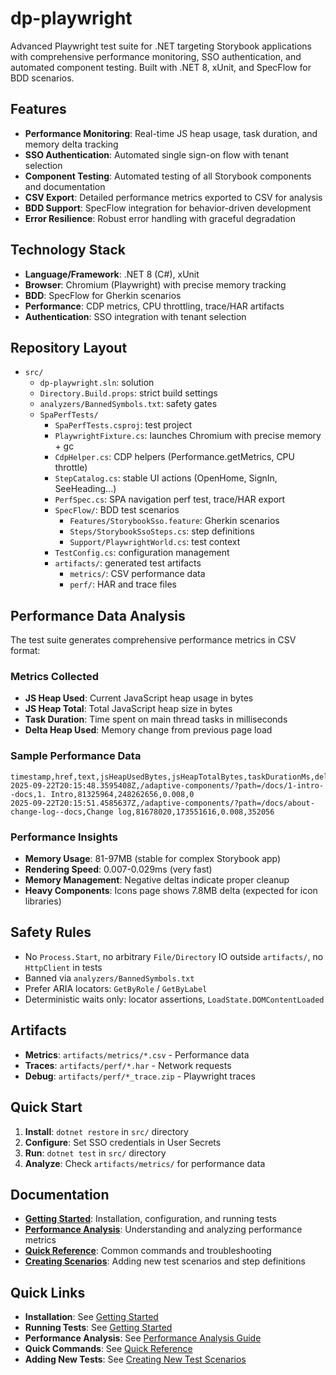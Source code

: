 # dp-playwright

Advanced Playwright test suite for .NET targeting Storybook applications with comprehensive performance monitoring, SSO authentication, and automated component testing. Built with .NET 8, xUnit, and SpecFlow for BDD scenarios.

## Features

- **Performance Monitoring**: Real-time JS heap usage, task duration, and memory delta tracking
- **SSO Authentication**: Automated single sign-on flow with tenant selection
- **Component Testing**: Automated testing of all Storybook components and documentation
- **CSV Export**: Detailed performance metrics exported to CSV for analysis
- **BDD Support**: SpecFlow integration for behavior-driven development
- **Error Resilience**: Robust error handling with graceful degradation

## Technology Stack

- **Language/Framework**: .NET 8 (C#), xUnit
- **Browser**: Chromium (Playwright) with precise memory tracking
- **BDD**: SpecFlow for Gherkin scenarios
- **Performance**: CDP metrics, CPU throttling, trace/HAR artifacts
- **Authentication**: SSO integration with tenant selection

## Repository Layout

- `src/`
  - `dp-playwright.sln`: solution
  - `Directory.Build.props`: strict build settings
  - `analyzers/BannedSymbols.txt`: safety gates
  - `SpaPerfTests/`
    - `SpaPerfTests.csproj`: test project
    - `PlaywrightFixture.cs`: launches Chromium with precise memory + gc
    - `CdpHelper.cs`: CDP helpers (Performance.getMetrics, CPU throttle)
    - `StepCatalog.cs`: stable UI actions (OpenHome, SignIn, SeeHeading...)
    - `PerfSpec.cs`: SPA navigation perf test, trace/HAR export
    - `SpecFlow/`: BDD test scenarios
      - `Features/StorybookSso.feature`: Gherkin scenarios
      - `Steps/StorybookSsoSteps.cs`: step definitions
      - `Support/PlaywrightWorld.cs`: test context
    - `TestConfig.cs`: configuration management
    - `artifacts/`: generated test artifacts
      - `metrics/`: CSV performance data
      - `perf/`: HAR and trace files

## Performance Data Analysis

The test suite generates comprehensive performance metrics in CSV format:

### Metrics Collected
- **JS Heap Used**: Current JavaScript heap usage in bytes
- **JS Heap Total**: Total JavaScript heap size in bytes  
- **Task Duration**: Time spent on main thread tasks in milliseconds
- **Delta Heap Used**: Memory change from previous page load

### Sample Performance Data
```
timestamp,href,text,jsHeapUsedBytes,jsHeapTotalBytes,taskDurationMs,deltaHeapUsedBytes
2025-09-22T20:15:48.3595408Z,/adaptive-components/?path=/docs/1-intro--docs,1. Intro,81325964,248262656,0.008,0
2025-09-22T20:15:51.4585637Z,/adaptive-components/?path=/docs/about-change-log--docs,Change log,81678020,173551616,0.008,352056
```

### Performance Insights
- **Memory Usage**: 81-97MB (stable for complex Storybook app)
- **Rendering Speed**: 0.007-0.029ms (very fast)
- **Memory Management**: Negative deltas indicate proper cleanup
- **Heavy Components**: Icons page shows 7.8MB delta (expected for icon libraries)

## Safety Rules

- No `Process.Start`, no arbitrary `File/Directory` IO outside `artifacts/`, no `HttpClient` in tests
- Banned via `analyzers/BannedSymbols.txt`
- Prefer ARIA locators: `GetByRole` / `GetByLabel`
- Deterministic waits only: locator assertions, `LoadState.DOMContentLoaded`

## Artifacts

- **Metrics**: `artifacts/metrics/*.csv` - Performance data
- **Traces**: `artifacts/perf/*.har` - Network requests
- **Debug**: `artifacts/perf/*_trace.zip` - Playwright traces

## Quick Start

1. **Install**: `dotnet restore` in `src/` directory
2. **Configure**: Set SSO credentials in User Secrets
3. **Run**: `dotnet test` in `src/` directory
4. **Analyze**: Check `artifacts/metrics/` for performance data

## Documentation

- **[Getting Started](getting-started.md)**: Installation, configuration, and running tests
- **[Performance Analysis](performance-analysis.md)**: Understanding and analyzing performance metrics
- **[Quick Reference](quick-reference.md)**: Common commands and troubleshooting
- **[Creating Scenarios](getting-started.md#creating-new-test-scenarios)**: Adding new test scenarios and step definitions

## Quick Links

- **Installation**: See [Getting Started](getting-started.md#installation)
- **Running Tests**: See [Getting Started](getting-started.md#running-tests)
- **Performance Analysis**: See [Performance Analysis Guide](performance-analysis.md)
- **Quick Commands**: See [Quick Reference](quick-reference.md)
- **Adding New Tests**: See [Creating New Test Scenarios](getting-started.md#creating-new-test-scenarios)
